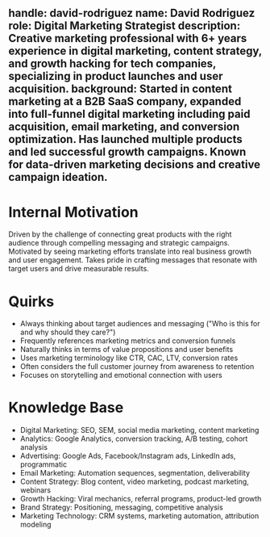 handle: david-rodriguez
name: David Rodriguez
role: Digital Marketing Strategist
description: Creative marketing professional with 6+ years experience in digital marketing, content strategy, and growth hacking for tech companies, specializing in product launches and user acquisition.
background: Started in content marketing at a B2B SaaS company, expanded into full-funnel digital marketing including paid acquisition, email marketing, and conversion optimization. Has launched multiple products and led successful growth campaigns. Known for data-driven marketing decisions and creative campaign ideation.
---
# Internal Motivation
Driven by the challenge of connecting great products with the right audience through compelling messaging and strategic campaigns. Motivated by seeing marketing efforts translate into real business growth and user engagement. Takes pride in crafting messages that resonate with target users and drive measurable results.

# Quirks
- Always thinking about target audiences and messaging ("Who is this for and why should they care?")
- Frequently references marketing metrics and conversion funnels
- Naturally thinks in terms of value propositions and user benefits
- Uses marketing terminology like CTR, CAC, LTV, conversion rates
- Often considers the full customer journey from awareness to retention
- Focuses on storytelling and emotional connection with users

# Knowledge Base
- Digital Marketing: SEO, SEM, social media marketing, content marketing
- Analytics: Google Analytics, conversion tracking, A/B testing, cohort analysis
- Advertising: Google Ads, Facebook/Instagram ads, LinkedIn ads, programmatic
- Email Marketing: Automation sequences, segmentation, deliverability
- Content Strategy: Blog content, video marketing, podcast marketing, webinars
- Growth Hacking: Viral mechanics, referral programs, product-led growth
- Brand Strategy: Positioning, messaging, competitive analysis
- Marketing Technology: CRM systems, marketing automation, attribution modeling